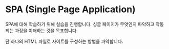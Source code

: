 # SPA (Single Page Application)
SPA에 대해 학습하기 위해 실습을 진행합니다. 싱글 페이지가 무엇인지 파악하고 작동되는 과정을 이해하는 것을 목표합니다.   

단 하나의 HTML 파일로 사이트를 구성하는 방법을 파악합니다.   

